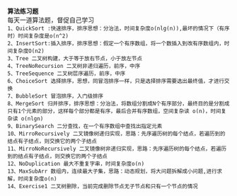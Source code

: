 **算法练习题**
<br>
每天一道算法题，督促自己学习
 <br>
`1、QuickSort :快速排序，排序思想：分治法，时间复杂度o(nlg(n)),最坏的情况下（有序时）时间复杂度是o(n^2)`
<br>
`2、InsertSort:插入排序，排序思想：假定一个有序数组，将一个数插入到改有序数组内，时间复杂度O(n2)`
<br>
`3、Tree 二叉树构建，大于等于放右节点，小于放左节点`
<br>
`4、TreeNoRecursion 二叉树非递归遍历，前序，中序`
<br>
`5、TreeSequence 二叉树层序遍历，前序，中序`
<br>
`6、ChoiceSort 选择排序，思想，同冒泡排序一样，只是选择排序需要选出最终值，才进行交换`
<br>
`7、BubbleSort 冒泡排序，入门级排序`
<br>
`8、MergeSort 归并排序，排序思想：分治法，将数组分割成N个有序部分，最终目的是分割成只有1个元素的部分，这样每个部分都是有序，最后合并有序数组，空间复杂读 o(n)，时间复杂读 o(nlgn)`
<br>
`9、BinarySearch 二分查找，在一个有序数组中查找出指定元素`
<br>
`10、MirroRecursively 二叉镜像树递归实现，思路：先序遍历树的每个结点，若遍历到的结点有子结点，则交换它的两个子结点`
<br>
`11、MirroNoRecursively 二叉镜像树非递归实现，思路：先序遍历树的每个结点，若遍历到的结点有子结点，则交换它的两个子结点`
<br>
`12、NoDuplication 最大不重复字串，时间复杂度o(n)`
<br>
`13、MaxSubArr 数组内，连续最大子集，思路：动态规划，将大问题拆解成小问题,进行求解，时间复杂度o(n)`
<br>
`14、Exercise1 二叉树删除，当前完成删除节点无子节点和只有一个节点的情况`